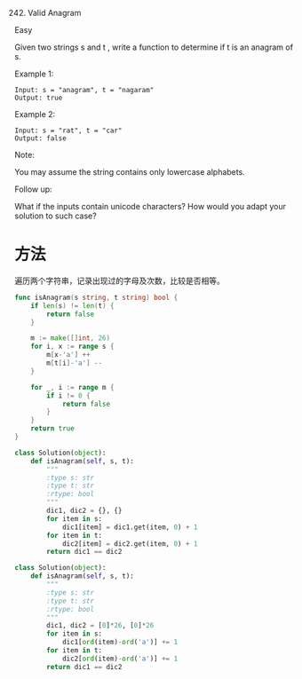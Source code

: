 242. Valid Anagram

Easy

Given two strings s and t , write a function to determine if t is an anagram of s.

Example 1:
```
Input: s = "anagram", t = "nagaram"
Output: true
```
Example 2:

```
Input: s = "rat", t = "car"
Output: false
```

Note:

You may assume the string contains only lowercase alphabets.

Follow up:

What if the inputs contain unicode characters? How would you adapt your solution to such case?


# 方法
遍历两个字符串，记录出现过的字母及次数，比较是否相等。



```go
func isAnagram(s string, t string) bool {
    if len(s) != len(t) {
		return false
	}

	m := make([]int, 26)
	for i, x := range s {
		m[x-'a'] ++
		m[t[i]-'a'] --
	}

	for _, i := range m {
		if i != 0 {
			return false
		}
	}
	return true
}
```


```python
class Solution(object):
    def isAnagram(self, s, t):
        """
        :type s: str
        :type t: str
        :rtype: bool
        """
        dic1, dic2 = {}, {}
        for item in s:
            dic1[item] = dic1.get(item, 0) + 1
        for item in t:
            dic2[item] = dic2.get(item, 0) + 1
        return dic1 == dic2
```


```python
class Solution(object):
    def isAnagram(self, s, t):
        """
        :type s: str
        :type t: str
        :rtype: bool
        """
        dic1, dic2 = [0]*26, [0]*26
        for item in s:
            dic1[ord(item)-ord('a')] += 1
        for item in t:
            dic2[ord(item)-ord('a')] += 1
        return dic1 == dic2

```